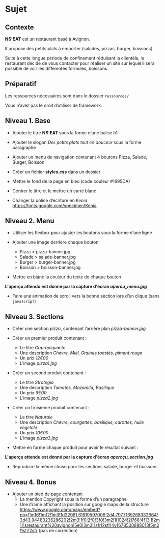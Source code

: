 # Sujet

## Contexte

**NS'EAT** est un restaurant basé à Avignon.

Il propose des petits plats à emporter (salades, pizzas, burger, boissons).


Suite à cette longue période de confinement réduisant la clientèle, le restaurant décide de vous contacter pour réaliser un site sur lequel il sera possible de voir les differentes formules, boissons.


## Préparatif
Les ressources nécessaires sont dans le dossier ```ressources/```

Vous n’avez pas le droit d’utiliser de framework.


## Niveau 1. Base

- Ajouter le titre **NS'EAT** sous la forme d’une balise h1

- Ajouter le slogan *Des petits plats tout en douceur* sous la forme paragraphe

- Ajouter un menu de navigation contenant 4 boutons Pizza, Salade, Burger, Boisson

- Créer un fichier **styles.css** dans un dossier

- Mettre le fond de la page en bleu (code couleur #1695DA)

- Centrer le titre et le mettre un carré blanc

- Changer la police d’écriture en *Kenia*
https://fonts.google.com/specimen/Kenia


## Niveau 2. Menu

- Utiliser les flexbox pour ajuster les boutons sous la forme d’une ligne

- Ajouter une image derrière chaque bouton
    
    - Pizza > pizza-banner.jpg
    - Salade > salade-banner.jpg
    - Burger > burger-banner.jpg
    - Boisson > boisson-banner.jpg

- Mettre en blanc la couleur du texte de chaque bouton

**L'aperçu attendu est donné par la capture d'écran *apercu_menu.jpg***

- Faire une animation de scroll vers la bonne section lors d’un clique (sans ```javascript```)

## Niveau 3. Sections

- Créer une section *pizza*, contenant l’arrière plan *pizza-banner.jpg*

- Créer un premier produit contenant :
    - Le titre *Caprapiquante*
    - Une description *Chevre, Miel, Graines toastés, piment rouge*
    - Un prix *12€00*
    - L’image *pizza1.jpg*

- Créer un second produit contenant :
    - Le titre *Strategia*
    - Une description *Tomates, Mozarella, Basilique*
    - Un prix *9€00*
    - L’image *pizza2.jpg*

- Créer un troisieme produit contenant :
    - Le titre *Naturale*
    - Une description *Chèvre, courgettes, basilique, carottes, huile végetale*
    - Un prix *10€00*
    - L’image *pizza3.jpg*

- Mettre en forme chaque produit pour avoir le résultat suivant :

**L'aperçu attendu est donné par la capture d'écran *apercçu_section.jpg***


- Reproduire la même chose pour les sections salade, burger et boissons

## Niveau 4. Bonus

- Ajouter un pied de page contenant
    - La mention Copyright sous la forme d’un paragraphe
    - Une iframe affichant la position sur google maps de la structure https://www.google.com/maps/embed?pb=!1m16!1m12!1m3!1d22981.61919597009!2d4.7977169268332664!3d43.94483236286202!2m3!1f0!2f0!3f0!3m2!1i1024!2i768!4f13.1!2m1!1srestaurant%20avignon!5e0!3m2!1sfr!2sfr!4v1678530888013!5m2!1sfr!2sfr (pas de correction)
